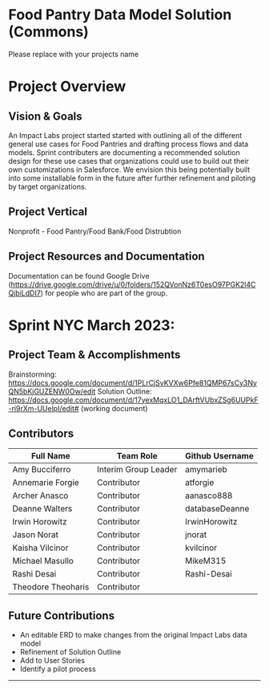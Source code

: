# Food Pantry Data Model Solution (Commons)
Please replace with your projects name

# Project Overview
## Vision & Goals
An Impact Labs project started started with outlining all of the different general use cases for Food Pantries and drafting process flows and data models. Sprint contributers are documenting a recommended solution design for these use cases that organizations could use to build out their own customizations in Salesforce. We envision this being potentially built into some installable form in the future after further refinement and piloting by target organizations.

## Project Vertical
Nonprofit - Food Pantry/Food Bank/Food Distrubtion

## Project Resources and Documentation
Documentation can be found Google Drive (https://drive.google.com/drive/u/0/folders/152QVonNz6T0esO97PGK2l4CQjbiLdDI7) for people who are part of the group.


# Sprint NYC March 2023: 
## Project Team & Accomplishments
Brainstorming: https://docs.google.com/document/d/1PLrCjSvKVXw6Pfe81QMP67sCy3NyQN5bKjGUZENW0Ow/edit
Solution Outline: https://docs.google.com/document/d/17yexMqxLO1_DArftVUbxZSg6UUPkF-ri9rXm-UUelpI/edit# (working document)

## Contributors

Full Name            | Team Role     | Github Username      
------------- | ------------- | ------------- 
Amy Bucciferro | Interim Group Leader | amymarieb
Annemarie Forgie | Contributor | atforgie
Archer Anasco | Contributor | aanasco888
Deanne Walters | Contributor | databaseDeanne
Irwin Horowitz | Contributor | IrwinHorowitz
Jason Norat | Contributor | jnorat
Kaisha Vilcinor | Contributor | kvilcinor
Michael Masullo | Contributor | MikeM315
Rashi Desai | Contributor | Rashi-Desai
Theodore Theoharis | Contributor | 

## Future Contributions 
- An editable ERD to make changes from the original Impact Labs data model
- Refinement of Solution Outline
- Add to User Stories
- Identify a pilot process

***

